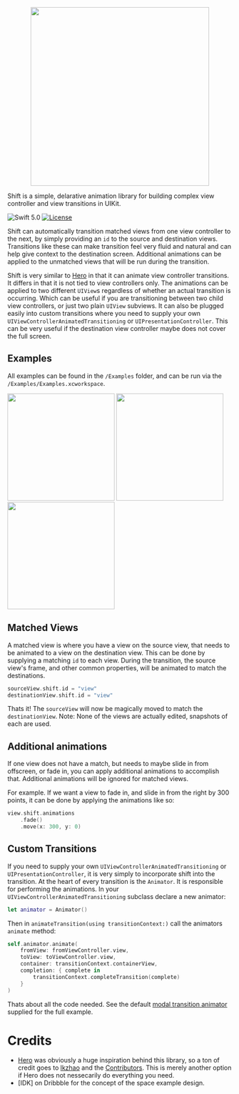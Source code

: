 <p align="center">
    <img src="https://github.com/wickwirew/Shift/blob/master/Resources/Shift.png" width="400"/>
</p>

Shift is a simple, delarative animation library for building complex view controller and view transitions in UIKit.

![Swift 5.0](https://img.shields.io/badge/Swift-5.0-green.svg)
[![License](http://img.shields.io/:license-mit-blue.svg)](http://doge.mit-license.org)

Shift can automatically transition matched views from one view controller to the next, by simply providing an `id` to the source and destination views. Transitions like these can make transition feel very fluid and natural and can help give context to the destination screen. Additional animations can be applied to the unmatched views that will be run during the transition.

Shift is very similar to [Hero](https://github.com/HeroTransitions/Hero) in that it can animate view controller transitions. It differs in that it is not tied to view controllers only. The animations can be applied to two different `UIView`s regardless of whether an actual transition is occurring. Which can be useful if you are transitioning between two child view controllers, or just two plain `UIView` subviews. It can also be plugged easily into custom transitions where you need to supply your own `UIViewControllerAnimatedTransitioning` or `UIPresentationController`. This can be very useful if the destination view controller maybe does not cover the full screen.

## Examples
All examples can be found in the `/Examples` folder, and can be run via the `/Examples/Examples.xcworkspace`.

<img src="https://github.com/wickwirew/Shift/blob/master/Resources/SpaceGif.gif" width="240"/> <img src="https://github.com/wickwirew/Shift/blob/master/Resources/MusicGif.gif" width="240"/> <img src="https://github.com/wickwirew/Shift/blob/master/Resources/MovieGif.gif" width="240"/>

## Matched Views
A matched view is where you have a view on the source view, that needs to be animated to a view on the destination view. This can be done by supplying a matching `id` to each view. During the transition, the source view's frame, and other common properties, will be animated to match the destinations.
```swift
sourceView.shift.id = "view"
destinationView.shift.id = "view"
```
Thats it! The `sourceView` will now be magically moved to match the `destinationView`.
Note: None of the views are actually edited, snapshots of each are used.

## Additional animations
If one view does not have a match, but needs to maybe slide in from offscreen, or fade in, you can apply additional animations to accomplish that.
Additional animations will be ignored for matched views.

For example. If we want a view to fade in, and slide in from the right by 300 points, it can be done by applying the animations like so:
```swift
view.shift.animations
    .fade()
    .move(x: 300, y: 0)
```

## Custom Transitions
If you need to supply your own `UIViewControllerAnimatedTransitioning` or `UIPresentationController`, it is very simply to incorporate shift into the transition.
At the heart of every transition is the `Animator`. It is responsible for performing the animations.
In your `UIViewControllerAnimatedTransitioning` subclass declare a new animator:
```swift
let animator = Animator()
```
Then in `animateTransition(using transitionContext:)` call the animators `animate` method:
```swift
self.animator.animate(
    fromView: fromViewController.view,
    toView: toViewController.view,
    container: transitionContext.containerView,
    completion: { complete in
        transitionContext.completeTransition(complete)
    }
)
```
Thats about all the code needed. See the default [modal transition animator](https://github.com/wickwirew/Shift/blob/master/Shift/Transitions/Modal/ModalTransitionDismissing.swift) supplied for the full example.

# Credits
* [Hero](https://github.com/HeroTransitions/Hero) was obviously a huge inspiration behind this library, so a ton of credit goes to [lkzhao](https://github.com/lkzhao) and the [Contributors](https://github.com/HeroTransitions/Hero/graphs/contributors). This is merely another option if Hero does not nessecarily do everything you need.
* [IDK] on Dribbble for the concept of the space example design.
